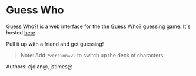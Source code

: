 # Guess Who
Guess Who?! is a web interface for the the [Guess Who?](https://en.wikipedia.org/wiki/Guess_Who%3F) guessing game. It's hosted [here](http://cjqian.github.io/projects/guesswho/). 

Pull it up with a friend and get guessing!

> Note: Add `?version=v2` to switch up the deck of characters.

Authors: cjqian@, jstimes@
